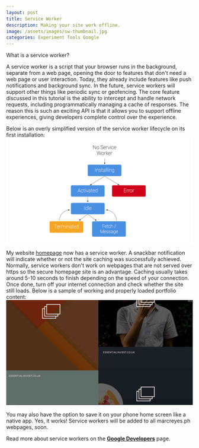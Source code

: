 ```yaml
---
layout: post
title: Service Worker
description: Making your site work offline.
image: /assets/images/sw-thumbnail.jpg
categories: Experiment Tools Google
---
```


What is a service worker?

A service worker is a script that your browser runs in the background, separate from a web page, opening the door to features that don't need a web page or user interaction. Today, they already include features like push notifications and background sync. In the future, service workers will support other things like periodic sync or geofencing. The core feature discussed in this tutorial is the ability to intercept and handle network requests, including programmatically managing a cache of responses. The reason this is such an exciting API is that it allows you to support offline experiences, giving developers complete control over the experience.

Below is an overly simplified version of the service worker lifecycle on its first installation: ![Service Worker Lifecycle](/assets/images/sw-lifecycle-thumbnail.jpg "Service Worker Lifecycle")

My website [homepage](https://www.marcreyes.ph) now has a service worker. A snackbar notification will indicate whether or not the site caching was successfully achieved. Normally, service workers don't work on webpages that are not served over https so the secure homepage site is an advantage. Caching usually takes around 5-10 seconds to finish depending on the speed of your connection. Once done, turn off your internet connection and check whether the site still loads. Below is a sample of working and properly loaded portfolio content: ![Sample Service Worker Lifecycle](/assets/images/sw-working-thumbnail.jpg "Sample Service Worker Lifecycle")

You may also have the option to save it on your phone home screen like a native app. Yes, it works! Service workers will be added to all marcreyes.ph webpages, soon. 

Read more about service workers on the **[Google Developers](https://developers.google.com/web/fundamentals/getting-started/primers/)** page.